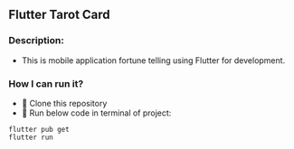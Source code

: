 ## Flutter Tarot Card

### Description:
- This is mobile application fortune telling using Flutter for development.

### How I can run it?
- :rocket: Clone this repository
- :rocket: Run below code in terminal of project:
```terminal
flutter pub get
flutter run
```
